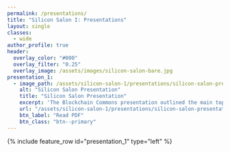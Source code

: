 ```yaml
---
permalink: /presentations/
title: "Silicon Salon I: Presentations"
layout: single
classes:
  - wide
author_profile: true
header:
  overlay_color: "#000"
  overlay_filter: "0.25"
  overlay_image: /assets/images/silicon-salon-bare.jpg
presentation_1:
  - image_path: /assets/silicon-salon-1/presentations/silicon-salon-presentation.jpg
    alt: "Silicon Salon Presentation"
    title: "Silicon Salon Presentation"
    excerpt: 'The Blockchain Commons presentation outlined the main topics and issues for crypto-semiconductor design.'
    url: "/assets/silicon-salon-1/presentations/silicon-salon-presentation.pdf"
    btn_label: "Read PDF"
    btn_class: "btn--primary"
---
```


{% include feature_row id="presentation_1" type="left" %}
